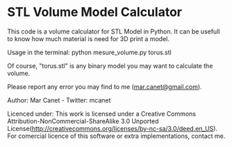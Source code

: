 STL Volume Model Calculator
===========================

This code is a volume calculator for STL Model in Python.
It can be usefull to know how much material is need for 3D print a model. 

Usage in the terminal: 
  python mesure_volume.py torus.stl

Of course, "torus.stl" is any binary model you may want to calculate the volume.

Please report any error you may find to me (mar.canet@gmail.com).

Author: Mar Canet - Twitter: mcanet

Licenced under:
This work is licensed under a Creative Commons Attribution-NonCommercial-ShareAlike 3.0 Unported License(http://creativecommons.org/licenses/by-nc-sa/3.0/deed.en_US).
For comercial licence of this software or extra implementations, contact me.




